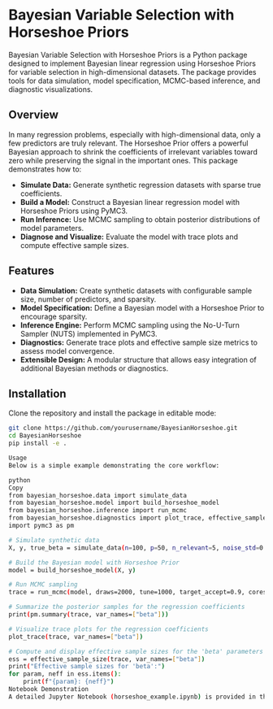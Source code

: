 # Bayesian Variable Selection with Horseshoe Priors

Bayesian Variable Selection with Horseshoe Priors is a Python package designed to implement Bayesian linear regression using Horseshoe Priors for variable selection in high-dimensional datasets. The package provides tools for data simulation, model specification, MCMC-based inference, and diagnostic visualizations.

## Overview

In many regression problems, especially with high-dimensional data, only a few predictors are truly relevant. The Horseshoe Prior offers a powerful Bayesian approach to shrink the coefficients of irrelevant variables toward zero while preserving the signal in the important ones. This package demonstrates how to:

- **Simulate Data:** Generate synthetic regression datasets with sparse true coefficients.
- **Build a Model:** Construct a Bayesian linear regression model with Horseshoe Priors using PyMC3.
- **Run Inference:** Use MCMC sampling to obtain posterior distributions of model parameters.
- **Diagnose and Visualize:** Evaluate the model with trace plots and compute effective sample sizes.

## Features

- **Data Simulation:** Create synthetic datasets with configurable sample size, number of predictors, and sparsity.
- **Model Specification:** Define a Bayesian model with a Horseshoe Prior to encourage sparsity.
- **Inference Engine:** Perform MCMC sampling using the No-U-Turn Sampler (NUTS) implemented in PyMC3.
- **Diagnostics:** Generate trace plots and effective sample size metrics to assess model convergence.
- **Extensible Design:** A modular structure that allows easy integration of additional Bayesian methods or diagnostics.

## Installation

Clone the repository and install the package in editable mode:

```bash
git clone https://github.com/yourusername/BayesianHorseshoe.git
cd BayesianHorseshoe
pip install -e .

Usage
Below is a simple example demonstrating the core workflow:

python
Copy
from bayesian_horseshoe.data import simulate_data
from bayesian_horseshoe.model import build_horseshoe_model
from bayesian_horseshoe.inference import run_mcmc
from bayesian_horseshoe.diagnostics import plot_trace, effective_sample_size
import pymc3 as pm

# Simulate synthetic data
X, y, true_beta = simulate_data(n=100, p=50, n_relevant=5, noise_std=0.5, seed=42)

# Build the Bayesian model with Horseshoe Prior
model = build_horseshoe_model(X, y)

# Run MCMC sampling
trace = run_mcmc(model, draws=2000, tune=1000, target_accept=0.9, cores=1)

# Summarize the posterior samples for the regression coefficients
print(pm.summary(trace, var_names=["beta"]))

# Visualize trace plots for the regression coefficients
plot_trace(trace, var_names=["beta"])

# Compute and display effective sample sizes for the 'beta' parameters
ess = effective_sample_size(trace, var_names=["beta"])
print("Effective sample sizes for 'beta':")
for param, neff in ess.items():
    print(f"{param}: {neff}")
Notebook Demonstration
A detailed Jupyter Notebook (horseshoe_example.ipynb) is provided in the examples/ directory. This notebook walks through the full process—from data simulation to inference and diagnostics—with interactive visualizations.
